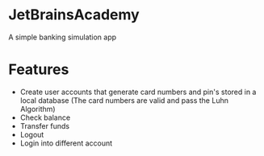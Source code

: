 # JetBrainsAcademy
A simple banking simulation app

# Features
* Create user accounts that generate card numbers and pin's stored in a local database (The card numbers are valid and pass the Luhn Algorithm)
* Check balance
* Transfer funds
* Logout
* Login into different account